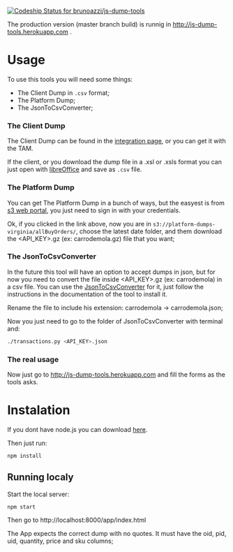 [ ![Codeship Status for brunoazzi/js-dump-tools](https://codeship.com/projects/74c87c30-5fa7-0133-f1bb-4e587625a674/status?branch=master)](https://codeship.com/projects/111855)

The production version (master branch build) is runnig in http://js-dump-tools.herokuapp.com .

# Usage

To use this tools you will need some things:
- The Client Dump in `.csv` format;
- The Platform Dump;
- The JsonToCsvConverter;

### The Client Dump

The Client Dump can be found in the [integration page](http://integracao.chaordic.com.br/), or you can get it with the TAM.

If the client, or you download the dump file in a .xsl or .xsls format you can just open with [libreOffice](https://www.libreoffice.org/download/libreoffice-fresh/) and save as `.csv` file.

### The Platform Dump

You can get The Platform Dump in a bunch of ways, but the easyest is from [s3 web portal](https://console.aws.amazon.com/s3/home?region=us-east-1#&bucket=platform-dumps-virginia&prefix=allBuyOrders/), you just need to sign in with your credentials.

Ok, if you clicked in the link above, now you are in `s3://platform-dumps-virginia/allBuyOrders/`, choose the latest date folder, and them download the <API_KEY>.gz (ex: carrodemola.gz) file that you want;

### The JsonToCsvConverter

In the future this tool will have an option to accept dumps in json, but for now you need to convert the file inside <API_KEY>.gz (ex: carrodemola) in a csv file. You can use the [JsonToCsvConverter](./JsonToCsvConverter) for it, just follow the instructions in the documentation of the tool to install it.

Rename the file to include his extension: carrodemola -> carrodemola.json;

Now you just need to go to the folder of JsonToCsvConverter with terminal and:

```bash
./transactions.py <API_KEY>.json
```

### The real usage

Now just go to http://js-dump-tools.herokuapp.com and fill the forms as the tools asks.

# Instalation

If you dont have node.js you can download [here](https://nodejs.org/en/).

Then just run:
```
npm install
```

## Running localy
Start the local server:
```
npm start
```
Then go to http://localhost:8000/app/index.html

The App expects the correct dump with no quotes. It must have the oid, pid, uid, quantity, price and sku columns;
